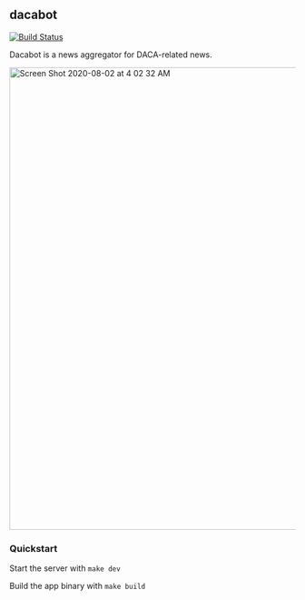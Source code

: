 dacabot
---
[![Build Status](https://travis-ci.com/TunedMystic/dacabot.svg?branch=master)](https://travis-ci.com/TunedMystic/dacabot)

Dacabot is a news aggregator for DACA-related news.

<img width="814" alt="Screen Shot 2020-08-02 at 4 02 32 AM" src="https://user-images.githubusercontent.com/6523726/89118631-0f3adf00-d475-11ea-8f9a-261b7eba90a3.png">

<br />

### Quickstart

Start the server with `make dev`

Build the app binary with `make build`

